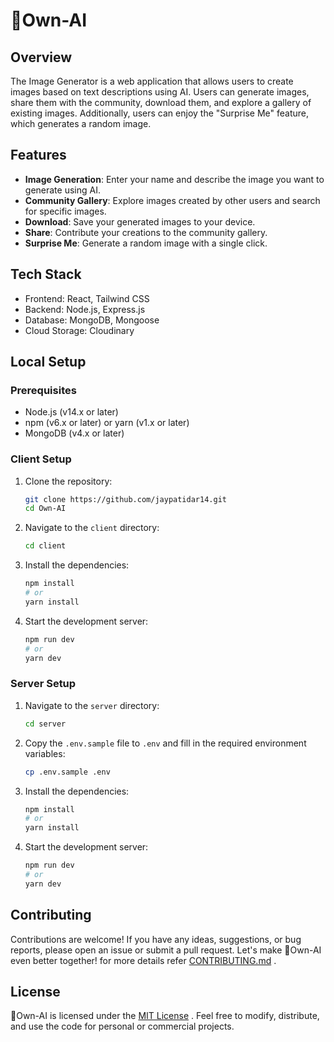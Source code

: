 # 🤖Own-AI

## Overview
The Image Generator is a web application that allows users to create images based on text descriptions using AI. Users can generate images, share them with the community, download them, and explore a gallery of existing images. Additionally, users can enjoy the "Surprise Me" feature, which generates a random image.

## Features
- **Image Generation**: Enter your name and describe the image you want to generate using AI.
- **Community Gallery**: Explore images created by other users and search for specific images.
- **Download**: Save your generated images to your device.
- **Share**: Contribute your creations to the community gallery.
- **Surprise Me**: Generate a random image with a single click.

## Tech Stack
- Frontend: React, Tailwind CSS
- Backend: Node.js, Express.js
- Database: MongoDB, Mongoose
- Cloud Storage: Cloudinary

## Local Setup

### Prerequisites

- Node.js (v14.x or later)
- npm (v6.x or later) or yarn (v1.x or later)
- MongoDB (v4.x or later)

### Client Setup

1. Clone the repository:
    ```sh
    git clone https://github.com/jaypatidar14.git
    cd Own-AI
    ```

2. Navigate to the `client` directory:
    ```sh
    cd client
    ```

3. Install the dependencies:
    ```sh
    npm install
    # or
    yarn install
    ```

4. Start the development server:
    ```sh
    npm run dev
    # or
    yarn dev
    ```

### Server Setup

1. Navigate to the `server` directory:
    ```sh
    cd server
    ```

2. Copy the `.env.sample` file to `.env` and fill in the required environment variables:
    ```sh
    cp .env.sample .env
    ```

3. Install the dependencies:
    ```sh
    npm install
    # or
    yarn install
    ```

4. Start the development server:
    ```sh
    npm run dev
    # or
    yarn dev
    ```

## Contributing
Contributions are welcome! If you have any ideas, suggestions, or bug reports, please open an issue or submit a pull request. Let's make 🤖Own-AI even better together! for more details refer [CONTRIBUTING.md](https://github.com/jaypatidar14/Own-AI/blob/main/CONTRIBUTING.md) .

## License
🤖Own-AI is licensed under the [MIT License](https://github.com/jaypatidar14/Own-AI/blob/main/LICENSE) . Feel free to modify, distribute, and use the code for personal or commercial projects.



